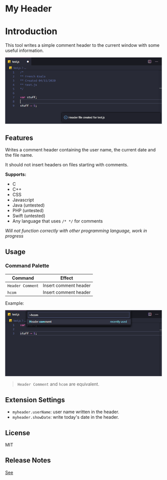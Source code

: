 # My Header

# Introduction

This tool writes a simple comment header to the current window with some useful information.

![header](img/prev.png)

## Features

Writes a comment header containing the user name, the current date and the file name.

It should not insert headers on files starting with comments.

**Supports:**

- C
- C++
- CSS
- Javascript
- Java (untested)
- PHP (untested)
- Swift (untested)
- Any language that uses `/* */` for comments

_Will not function correctly with other programming language, work in progress_

## Usage

### Command Palette

| Command          | Effect                |
| ---------------- | --------------------- |
| `Header Comment` | Insert comment header |
| `hcom`           | Insert comment header |

Example:

![header](img/cmd.png)

> `Header Comment` and `hcom` are equivalent.

## Extension Settings

- `myheader.userName`: user name written in the header.
- `myheader.showDate`: write today's date in the header.

## License

MIT

## Release Notes

[See](CHANGELOG.md)
